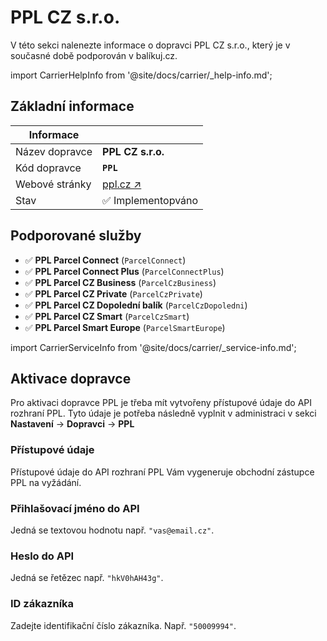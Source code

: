 ﻿---
sidebar_position: 1
---

# PPL CZ s.r.o.
V této sekci nalenezte informace o dopravci PPL CZ s.r.o., který je v současné době podporován v balíkuj.cz.

import CarrierHelpInfo from '@site/docs/carrier/_help-info.md';

<CarrierHelpInfo />


## Základní informace
| Informace |  |
| ----------- | ----------- |
| Název dopravce | **PPL CZ s.r.o.** |
| Kód dopravce | **`PPL`** |
| Webové stránky | [ppl.cz ↗️](https://www.ppl.cz/) |
| Stav | ✅️ Implementopváno | 


## Podporované služby
- ✅️ **PPL Parcel Connect** (`ParcelConnect`)
- ✅️ **PPL Parcel Connect Plus** (`ParcelConnectPlus`)
- ✅️ **PPL Parcel CZ Business** (`ParcelCzBusiness`)
- ✅️ **PPL Parcel CZ Private** (`ParcelCzPrivate`)
- ✅️ **PPL Parcel CZ Dopolední balík** (`ParcelCzDopoledni`)
- ✅️ **PPL Parcel CZ Smart** (`ParcelCzSmart`)
- ✅️ **PPL Parcel Smart Europe** (`ParcelSmartEurope`)



import CarrierServiceInfo from '@site/docs/carrier/_service-info.md';

<CarrierServiceInfo />


## Aktivace dopravce
Pro aktivaci dopravce PPL je třeba mít vytvořeny přístupové údaje do API rozhraní PPL. Tyto údaje je potřeba následně vyplnit v administraci v sekci **Nastavení** -> **Dopravci** -> **PPL**

### Přístupové údaje
Přístupové údaje do API rozhraní PPL Vám vygeneruje obchodní zástupce PPL na vyžádání.

### Přihlašovací jméno do API 
 Jedná se textovou hodnotu např. `"vas@email.cz"`.

### Heslo do API
Jedná se řetězec např. `"hkV0hAH43g"`.

### ID zákazníka
Zadejte identifikační číslo zákazníka. Např. `"50009994"`.

